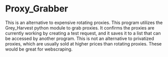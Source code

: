 # Proxy_Grabber
This is an alternative to expensive rotating proxies.  This program utilizes the Grey_Harvest python module to grab proxies.  It confirms the proxies are currently working by creating a test request, and it saves it to a list that can be accessed by another program.  This is not an alternative to privatized proxies, which are usually sold at higher prices than rotating proxies.  These would be great for webscraping.
